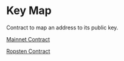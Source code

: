 # Key Map

Contract to map an address to its public key.

[Mainnet Contract](https://etherscan.io/address/0xcd5167f5d5e156fdceff85693ebe426f27d97775#code)

[Ropsten Contract](https://ropsten.etherscan.io/address/0xbb880231e1406e5b6eae2b75878739492a9b9cc2#code)